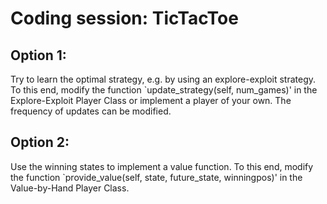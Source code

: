 # Coding session: TicTacToe

## Option 1: 

Try to learn the optimal strategy, e.g. by using an explore-exploit strategy. To this end, modify the function  `update\_strategy(self, num\_games)' in the Explore-Exploit Player Class or implement a player of your own. The frequency of updates can be modified.


## Option 2: 

Use the winning states to implement a value function. To this end, modify the function
`provide\_value(self, state, future\_state, winningpos)' in the Value-by-Hand Player Class.